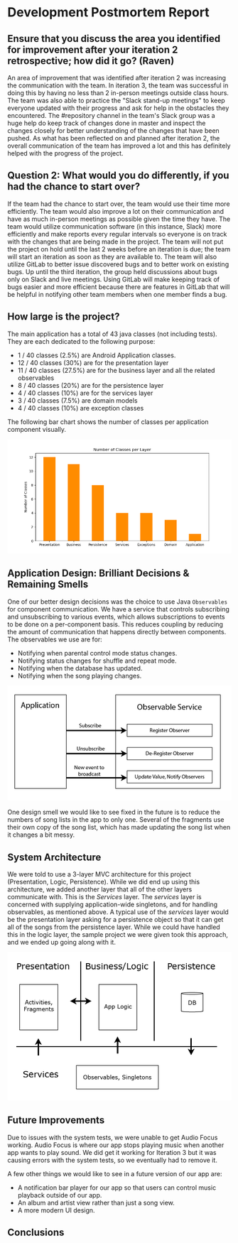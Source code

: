 # Development Postmortem Report

## Ensure that you discuss the area you identified for improvement after your iteration 2 retrospective; how did it go? (Raven)

An area of improvement that was identified after iteration 2 was increasing the communication with the team. In iteration 3, the team was successful in doing this by having no less than 2 in-person meetings outside class hours.
The team was also able to practice the "Slack stand-up meetings" to keep everyone updated with their progress and ask for help in the obstacles they encountered. The #repository channel in the team's Slack group was a huge help
do keep track of changes done in master and inspect the changes closely for better understanding of the changes that have been pushed. As what has been reflected on and planned after iteration 2, the overall communication of the
team has improved a lot and this has definitely helped with the progress of the project.

## Question 2: What would you do differently, if you had the chance to start over?

If the team had the chance to start over, the team would use their time more efficiently. The team would also improve a lot on their communication and have as much in-person meetings
as possible given the time they have. The team would utilize communication software (in this instance, Slack) more efficiently and make reports every regular intervals so everyone is on track with the
changes that are being made in the project. The team will not put the project on hold until the last 2 weeks before an iteration is due; the team will start an iteration as soon as they are available to. The team will also
utilize GitLab to better issue discovered bugs and to better work on existing bugs. Up until the third iteration, the group held discussions about bugs only on Slack and live meetings. Using GitLab will make keeping track of bugs easier and
more efficient because there are features in GitLab that will be helpful in notifying other team members when one member finds a bug.

## How large is the project?

The main application has a total of 43 java classes (not including tests). They are each dedicated to the following purpose:

- 1 / 40 classes (2.5%) are Android Application classes.
- 12 / 40 classes (30%) are for the presentation layer
- 11 / 40 classes (27.5%) are for the business layer and all the related observables
- 8 / 40 classes (20%) are for the persistence layer
- 4 / 40 classes (10%) are for the services layer
- 3 / 40 classes (7.5%) are domain models
- 4 / 40 classes (10%) are exception classes

The following bar chart shows the number of classes per application component visually.

![Bar Chart](../Images/classes_bar_chart.png)

## Application Design: Brilliant Decisions & Remaining Smells

One of our better design decisions was the choice to use Java `Observables` for component communication. We have a service that controls subscribing and unsubscribing to various events, which allows subscriptions to events to be done on a per-component basis. This reduces coupling by reducing the amount of communication that happens directly between components. The observables we use are for:

- Notifying when parental control mode status changes.
- Notifying status changes for shuffle and repeat mode.
- Notifying when the database has updated.
- Notifying when the song playing changes.

![Observable Service](../Images/observable_service.png)

One design smell we would like to see fixed in the future is to reduce the numbers of song lists in the app to only one. Several of the fragments use their own copy of the song list, which has made updating the song list when it changes a bit messy.

## System Architecture

We were told to use a 3-layer MVC architecture for this project (Presentation, Logic, Persistence). While we did end up using this architecture, we added another layer that all of the other layers communicate with. This is the _Services_ layer. The _services_ layer is concerned with supplying application-wide singletons, and for handling observables, as mentioned above. A typical use of the _services_ layer would be the presentation layer asking for a persistence object so that it can get all of the songs from the persistence layer. While we could have handled this in the logic layer, the sample project we were given took this approach, and we ended up going along with it.

![System Architecture](../Images/simple_architecture.png)

## Future Improvements

Due to issues with the system tests, we were unable to get Audio Focus working. Audio Focus is where our app stops playing music when another app wants to play sound. We did get it working for Iteration 3 but it was causing errors with the system tests, so we eventually had to remove it.

A few other things we would like to see in a future version of our app are:

- A notification bar player for our app so that users can control music playback outside of our app.
- An album and artist view rather than just a song view.
- A more modern UI design.

## Conclusions





